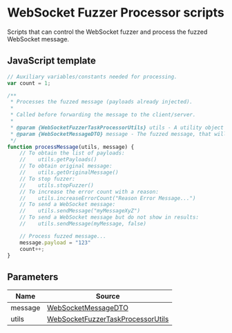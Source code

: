 WebSocket Fuzzer Processor scripts
=============================

Scripts that can control the WebSocket fuzzer and process the fuzzed WebSocket message.

## JavaScript template

```JavaScript
// Auxiliary variables/constants needed for processing.
var count = 1;

/**
 * Processes the fuzzed message (payloads already injected).
 * 
 * Called before forwarding the message to the client/server.
 * 
 * @param {WebSocketFuzzerTaskProcessorUtils} utils - A utility object that contains functions that ease common tasks.
 * @param {WebSocketMessageDTO} message - The fuzzed message, that will be forward to the client/server.
 */
function processMessage(utils, message) {
    // To obtain the list of payloads:
    //    utils.getPayloads()
    // To obtain original message:
    //    utils.getOriginalMessage()
    // To stop fuzzer:
    //    utils.stopFuzzer()
    // To increase the error count with a reason:
    //    utils.increaseErrorCount("Reason Error Message...")
    // To send a WebSocket message:
    //    utils.sendMessage("myMessageXyZ")
    // To send a WebSocket message but do not show in results:
    //    utils.sendMessage(myMessage, false)

    // Process fuzzed message...
    message.payload = "123"
    count++;
}
```

## Parameters
| Name | Source |
| --- | --- |
| message | [WebSocketMessageDTO](https://github.com/zaproxy/zap-extensions/blob/master/addOns/websocket/src/main/java/org/zaproxy/zap/extension/websocket/WebSocketMessageDTO.java) |
| utils | [WebSocketFuzzerTaskProcessorUtils](https://github.com/zaproxy/zap-extensions/blob/master/addOns/websocket/src/main/java/org/zaproxy/zap/extension/websocket/fuzz/WebSocketFuzzerTaskProcessorUtils.java) |

